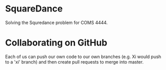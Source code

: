 # SquareDance
Solving the Squredance problem for COMS 4444.

# Collaborating on GitHub

Each of us can push our own code to our own branches (e.g. Xi would push to a 'xi' branch) and then create pull requests to merge into master.

